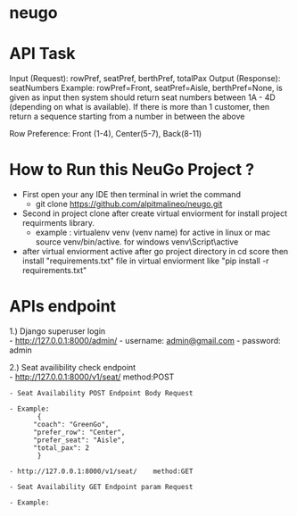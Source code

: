 # neugo
# API Task
Input (Request): rowPref, seatPref, berthPref, totalPax
Output (Response): seatNumbers
Example: rowPref=Front, seatPref=Aisle, berthPref=None, is given as input then system should return seat numbers between 1A - 4D (depending on what is available). If there is more than 1 customer, then return a sequence starting from a number in between the above

Row Preference: Front (1-4), Center(5-7), Back(8-11)


# How to Run this NeuGo Project ?

- First open your any IDE then terminal in wriet the command
  - git clone https://github.com/alpitmalineo/neugo.git
- Second in project clone after create virtual enviorment for install project requirments library.
  - example : virtualenv venv (venv name) for active in linux or mac source venv/bin/active. for windows venv\Script\active
- after virtual enviorment active after go project directory in cd score then install "requirements.txt" file in virtual enviorment like "pip install -r requirements.txt"


# APIs endpoint

1.) Django superuser login  
    - http://127.0.0.1:8000/admin/
    - username: admin@gmail.com
    - password: admin

 2.) Seat availibility check endpoint  
    - http://127.0.0.1:8000/v1/seat/    method:POST
    
    - Seat Availability POST Endpoint Body Request

    - Example:
           {
          "coach": "GreenGo",
          "prefer_row": "Center",
          "prefer_seat": "Aisle",
          "total_pax": 2 
           }

    - http://127.0.0.1:8000/v1/seat/    method:GET

    - Seat Availability GET Endpoint param Request

    - Example:
    
